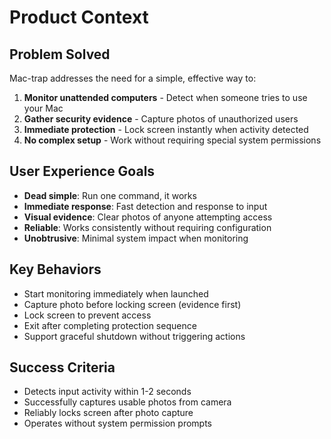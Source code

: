 # Product Context

## Problem Solved
Mac-trap addresses the need for a simple, effective way to:
1. **Monitor unattended computers** - Detect when someone tries to use your Mac
2. **Gather security evidence** - Capture photos of unauthorized users
3. **Immediate protection** - Lock screen instantly when activity detected
4. **No complex setup** - Work without requiring special system permissions

## User Experience Goals
- **Dead simple**: Run one command, it works
- **Immediate response**: Fast detection and response to input
- **Visual evidence**: Clear photos of anyone attempting access
- **Reliable**: Works consistently without requiring configuration
- **Unobtrusive**: Minimal system impact when monitoring

## Key Behaviors
- Start monitoring immediately when launched
- Capture photo before locking screen (evidence first)
- Lock screen to prevent access
- Exit after completing protection sequence
- Support graceful shutdown without triggering actions

## Success Criteria
- Detects input activity within 1-2 seconds
- Successfully captures usable photos from camera
- Reliably locks screen after photo capture
- Operates without system permission prompts
